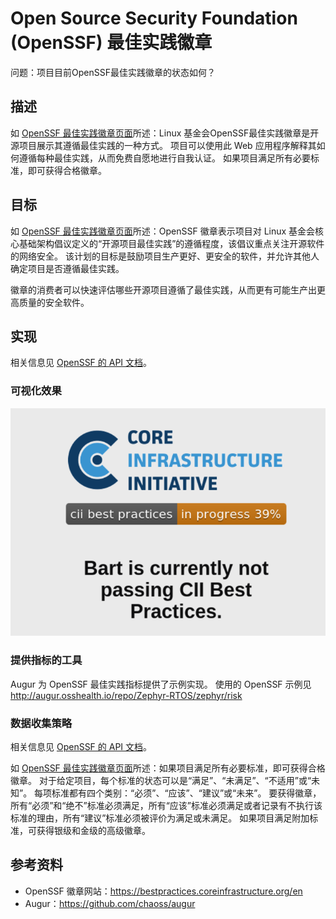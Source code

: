 # Open Source Security Foundation (OpenSSF) 最佳实践徽章

问题：项目目前OpenSSF最佳实践徽章的状态如何？

## 描述

如 [OpenSSF 最佳实践徽章页面](https://bestpractices.coreinfrastructure.org/en)所述：Linux 基金会OpenSSF最佳实践徽章是开源项目展示其遵循最佳实践的一种方式。 项目可以使用此 Web 应用程序解释其如何遵循每种最佳实践，从而免费自愿地进行自我认证。 如果项目满足所有必要标准，即可获得合格徽章。

## 目标

如 [OpenSSF 最佳实践徽章页面](https://bestpractices.coreinfrastructure.org/en)所述：OpenSSF 徽章表示项目对 Linux 基金会核心基础架构倡议定义的“开源项目最佳实践”的遵循程度，该倡议重点关注开源软件的网络安全。 该计划的目标是鼓励项目生产更好、更安全的软件，并允许其他人确定项目是否遵循最佳实践。

徽章的消费者可以快速评估哪些开源项目遵循了最佳实践，从而更有可能生产出更高质量的安全软件。

## 实现

相关信息见 [OpenSSF 的 API 文档](https://github.com/coreinfrastructure/best-practices-badge/blob/master/doc/api.md)。

### 可视化效果

![](images/cii-best-practices_visualization.png)

### 提供指标的工具

Augur 为 OpenSSF 最佳实践指标提供了示例实现。 使用的 OpenSSF 示例见 http://augur.osshealth.io/repo/Zephyr-RTOS/zephyr/risk

### 数据收集策略

相关信息见 [OpenSSF 的 API 文档](https://github.com/coreinfrastructure/best-practices-badge/blob/master/doc/api.md)。

如 [OpenSSF 最佳实践徽章页面](https://bestpractices.coreinfrastructure.org/en)所述：如果项目满足所有必要标准，即可获得合格徽章。 对于给定项目，每个标准的状态可以是“满足”、“未满足”、“不适用”或“未知”。 每项标准都有四个类别：“必须”、“应该”、“建议”或“未来”。 要获得徽章，所有“必须”和“绝不”标准必须满足，所有“应该”标准必须满足或者记录有不执行该标准的理由，所有“建议”标准必须被评价为满足或未满足。 如果项目满足附加标准，可获得银级和金级的高级徽章。

## 参考资料

- OpenSSF 徽章网站：https://bestpractices.coreinfrastructure.org/en
- Augur：https://github.com/chaoss/augur



